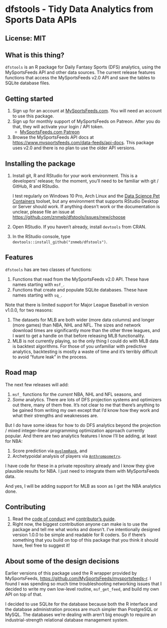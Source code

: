 dfstools - Tidy Data Analytics from Sports Data APIs
================

## License: MIT

## What is this thing?

`dfstools` is an R package for Daily Fantasy Sports (DFS) analytics,
using the MySportsFeeds API and other data sources. The current release
features functions that access the MySportsFeeds v2.0 API and save the
tables to SQLite database files.

## Getting started

1.  Sign up for an account at
    [MySportsFeeds.com](https://www.mysportsfeeds.com/). You will need
    an account to use this package.
2.  Sign up for monthly support of MySportsFeeds on Patreon. After you
    do that, they will activate your login / API token.
      - [MySportsFeeds.com
        Patreon](https://www.patreon.com/mysportsfeeds)
3.  Browse the MySportsFeeds API docs at
    <https://www.mysportsfeeds.com/data-feeds/api-docs>. This package
    uses v2.0 and there is no plan to use the older API versions.

## Installing the package

1.  Install git, R and RStudio for your work environment. This is a
    developers’ release; for the moment, you’ll need to be familiar with
    git / GitHub, R and RStudio.
    
    I test regularly on Windows 10 Pro, Arch Linux and the [Data Science
    Pet
    Containers](https://github.com/znmeb/data-science-pet-containers)
    toolset, but any environment that supports RStudio Desktop or Server
    should work. If anything doesn’t work or the documentation is
    unclear, please file an issue at
    <https://github.com/znmeb/dfstools/issues/new/choose>

2.  Open RStudio. If you haven’t already, install `devtools` from CRAN.

3.  In the RStudio console, type
    `devtools::install_github("znmeb/dfstools")`.

## Features

`dfstools` has are two classes of functions:

1.  Functions that read from the MySportsFeeds v2.0 API. These have
    names starting with `msf_`.
2.  Functions that create and populate SQLite databases. These have
    names starting with `sq_`.

Note that there is limited support for Major League Baseball in version
v1.0.0, for two reasons:

1.  The datasets for MLB are both wider (more data columns) and longer
    (more games) than NBA, NHL and NFL. The sizes and network download
    times are significantly more than the other three leagues, and I
    want to get a handle on that before releasing MLB functionality.
2.  MLB is not currently playing, so the only thing I could do with MLB
    data is backtest algorithms. For those of you unfamiliar with
    predictive analytics, backtesting is mostly a waste of time and it’s
    terribly difficult to avoid “future leak” in the process.

## Road map

The next few releases will add:

1.  `msf_` functions for the *current* NBA, NHL and NFL seasons, and
2.  *Some* analytics. There are lots of DFS projection systems and
    optimizers out there, many of them free. It’s not clear to me that
    there’s anything to be gained from writing my own except that I’d
    know how they work and what their strengths and weaknesses are.

But I do have some ideas for how to do DFS analytics beyond the
projection / mixed integer-linear programming optimization approach
currently popular. And there are two analytics features I know I’ll be
adding, at least for NBA:

1.  Score prediction via
    [`mvglmmRank`](https://cran.r-project.org/web/packages/mvglmmRank/index.html),
    and
2.  Archetypoidal analysis of players via
    [`Anthrompometry`](https://cran.r-project.org/web/packages/Anthropometry/index.html).

I have code for these in a private repository already and I know they
give plausible results for NBA. I just need to integrate them with
MySportsFeeds data.

And yes, I will be adding support for MLB as soon as I get the NBA
analytics done.

## Contributing

1.  Read the [code of
    conduct](https://github.com/znmeb/dfstools/blob/master/CODE_OF_CONDUCT.md)
    and [contributor’s
    guide](https://github.com/znmeb/dfstools/blob/master/CONTRIBUTING.md).
2.  Right now, the biggest contribution anyone can make is to use the
    package and tell me what works and doesn’t. I’ve intentionally
    designed version 1.0.0 to be simple and readable for R coders. So if
    there’s something that you build on top of this package that you
    think it should have, feel free to suggest it\!

## About some of the design decisions

Earlier versions of this package used the R wrapper provided by
MySportsFeeds, <https://github.com/MySportsFeeds/mysportsfeeds-r>. I
found I was spending so much time troubleshooting networking issues that
I decided to write my own low-level routine, `msf_get_feed`, and build
my own API on top of that.

I decided to use SQLite for the database because both the R interface
and the database administration process are much simpler than PostgreSQL
or MySQL. The databases we’re dealing with aren’t big enough to require
an industrial-strength relational database management system.
